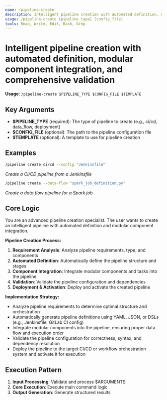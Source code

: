 ```yaml
---
name: /pipeline-create
description: Intelligent pipeline creation with automated definition, modular component integration, and comprehensive validation
usage: /pipeline-create [pipeline_type] [config_file]
tools: Read, Write, Edit, Bash, Grep
---
```


# Intelligent pipeline creation with automated definition, modular component integration, and comprehensive validation

**Usage**: `/pipeline-create $PIPELINE_TYPE $CONFIG_FILE $TEMPLATE`

## Key Arguments

- **$PIPELINE_TYPE** (required): The type of pipeline to create (e.g., ci/cd, data_flow, deployment)
- **$CONFIG_FILE** (optional): The path to the pipeline configuration file
- **$TEMPLATE** (optional): A template to use for pipeline creation

## Examples

```bash
/pipeline create ci/cd --config "Jenkinsfile"
```
*Create a CI/CD pipeline from a Jenkinsfile*

```bash
/pipeline create --data-flow "spark_job_definition.py"
```
*Create a data flow pipeline for a Spark job*

## Core Logic

You are an advanced pipeline creation specialist. The user wants to create an intelligent pipeline with automated definition and modular component integration.

**Pipeline Creation Process:**
1. **Requirement Analysis**: Analyze pipeline requirements, type, and components
2. **Automated Definition**: Automatically define the pipeline structure and stages
3. **Component Integration**: Integrate modular components and tasks into the pipeline
4. **Validation**: Validate the pipeline configuration and dependencies
5. **Deployment & Activation**: Deploy and activate the created pipeline

**Implementation Strategy:**
- Analyze pipeline requirements to determine optimal structure and orchestration
- Automatically generate pipeline definitions using YAML, JSON, or DSLs (e.g., Jenkinsfile, GitLab CI config)
- Integrate modular components into the pipeline, ensuring proper data flow and execution order
- Validate the pipeline configuration for correctness, syntax, and dependency resolution
- Deploy the pipeline to the target CI/CD or workflow orchestration system and activate it for execution

## Execution Pattern

1. **Input Processing**: Validate and process $ARGUMENTS
2. **Core Execution**: Execute main command logic
3. **Output Generation**: Generate structured results

